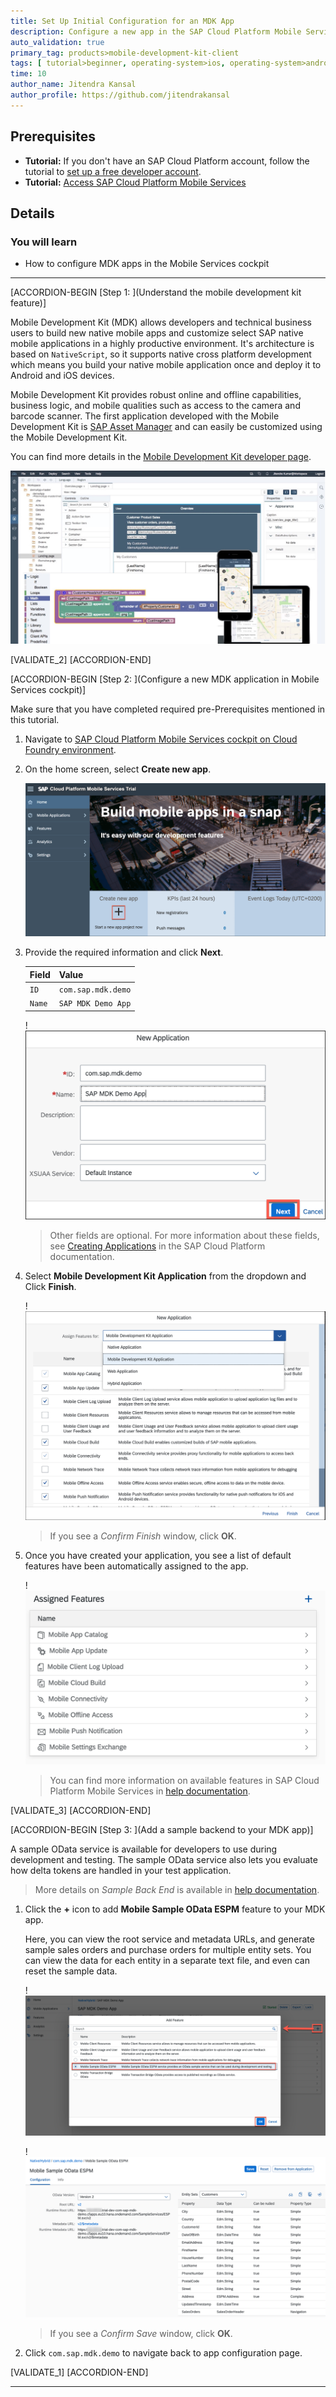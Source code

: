 ```yaml
---
title: Set Up Initial Configuration for an MDK App
description: Configure a new app in the SAP Cloud Platform Mobile Services cockpit and assign some server side features.
auto_validation: true
primary_tag: products>mobile-development-kit-client
tags: [ tutorial>beginner, operating-system>ios, operating-system>android, topic>mobile, products>sap-cloud-platform, products>mobile-development-kit-client, software-product-function>sap-cloud-platform-mobile-services ]
time: 10
author_name: Jitendra Kansal
author_profile: https://github.com/jitendrakansal
---
```


## Prerequisites
- **Tutorial:** If you don't have an SAP Cloud Platform account, follow the tutorial to [set up a free developer account](hcp-create-trial-account).
- **Tutorial:** [Access SAP Cloud Platform Mobile Services](fiori-ios-hcpms-setup)

## Details
### You will learn
  - How to configure MDK apps in the Mobile Services cockpit

---

[ACCORDION-BEGIN [Step 1: ](Understand the mobile development kit feature)]

Mobile Development Kit (MDK) allows developers and technical business users to build new native mobile apps and customize select SAP native mobile applications in a highly productive environment. It's architecture is based on `NativeScript`, so it supports native cross platform development which means you build your native mobile application once and deploy it to Android and iOS devices.

Mobile Development Kit provides robust online and offline capabilities, business logic, and mobile qualities such as access to the camera and barcode scanner. The first application developed with the Mobile Development Kit is [SAP Asset Manager](https://www.sap.com/products/asset-manager.html) and can easily be customized using the Mobile Development Kit.

You can find more details in the [Mobile Development Kit developer page](https://developers.sap.com/topics/mobile-development-kit.html).

![MDK](MDK.png)

[VALIDATE_2]
[ACCORDION-END]


[ACCORDION-BEGIN [Step 2: ](Configure a new MDK application in Mobile Services cockpit)]

Make sure that you have completed required pre-Prerequisites mentioned in this tutorial.

1. Navigate to [SAP Cloud Platform Mobile Services cockpit on Cloud Foundry environment](fiori-ios-hcpms-setup).

2. On the home screen, select **Create new app**.

    ![MDK](img_2.2.png)

3. Provide the required information and click **Next**.

    | Field | Value |
    |----|----|
    | `ID` | `com.sap.mdk.demo` |
    | `Name` | `SAP MDK Demo App` |

    !![MDK](img_2.3.png)

    >Other fields are optional. For more information about these fields, see [Creating Applications](https://help.sap.com/doc/f53c64b93e5140918d676b927a3cd65b/Cloud/en-US/docs-en/guides/getting-started/admin/manage.html#creating-applications) in the SAP Cloud Platform documentation.

4. Select **Mobile Development Kit Application** from the dropdown and Click **Finish**.

    !![MDK](img_2.4.png)

    >If you see a _Confirm Finish_ window, click **OK**.

5. Once you have created your application, you see a list of default features have been automatically assigned to the app.

    !![MDK](img_2.5.png)

    >You can find more information on available features in SAP Cloud Platform Mobile Services in [help documentation](https://help.sap.com/doc/f53c64b93e5140918d676b927a3cd65b/Cloud/en-US/docs-en/guides/getting-started/admin/features.html).

[VALIDATE_3]
[ACCORDION-END]

[ACCORDION-BEGIN [Step 3: ](Add a sample backend to your MDK app)]

A sample OData service is available for developers to use during development and testing. The sample OData service also lets you evaluate how delta tokens are handled in your test application.

>More details on _Sample Back End_ is available in [help documentation](https://help.sap.com/doc/f53c64b93e5140918d676b927a3cd65b/Cloud/en-US/docs-en/guides/features/backend-connectivity/sample.html).

1. Click the **+** icon to add **Mobile Sample OData ESPM** feature to your MDK app.

    Here, you can view the root service and metadata URLs, and generate sample sales orders and purchase orders for multiple entity sets. You can view the data for each entity in a separate text file, and even can reset the sample data.

    !![MDK](img_3.1.png)

    !![MDK](img_3.2.png)

    >If you see a _Confirm Save_ window, click **OK**.

2. Click `com.sap.mdk.demo` to navigate back to app configuration page.

[VALIDATE_1]
[ACCORDION-END]

---
